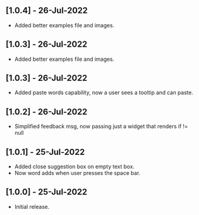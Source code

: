 ## [1.0.4] - 26-Jul-2022

- Added better examples file and images.

## [1.0.3] - 26-Jul-2022

- Added better examples file and images.

## [1.0.3] - 26-Jul-2022

- Added paste words capability, now a user sees a tooltip and can paste.

## [1.0.2] - 26-Jul-2022

- Simplified feedback msg, now passing just a widget that renders if != null

## [1.0.1] - 25-Jul-2022

- Added close suggestion box on empty text box.
- Now word adds when user presses the space bar.

## [1.0.0] - 25-Jul-2022

- Initial release.
